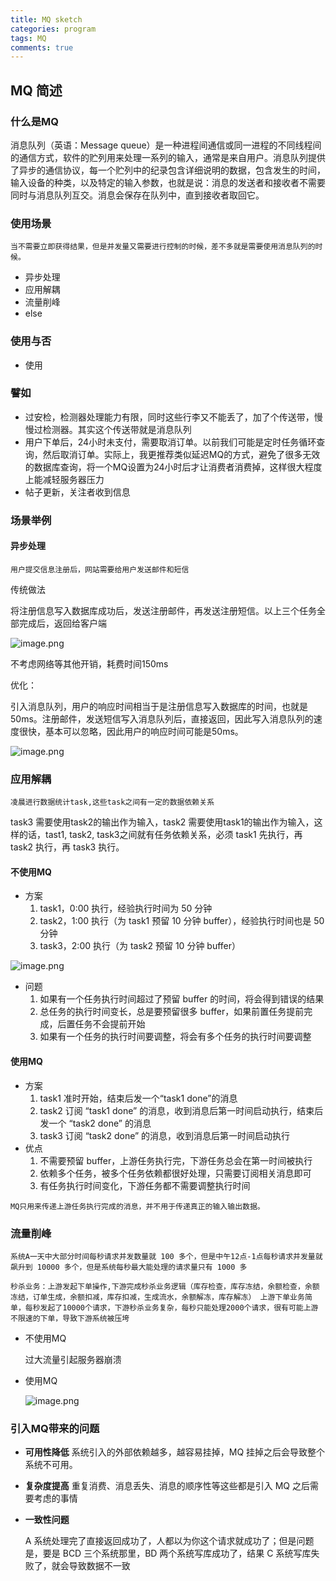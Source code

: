 ```yaml
---
title: MQ sketch
categories: program
tags: MQ
comments: true
---
```


## MQ 简述

### 什么是MQ

消息队列（英语：Message queue）是一种进程间通信或同一进程的不同线程间的通信方式，软件的贮列用来处理一系列的输入，通常是来自用户。消息队列提供了异步的通信协议，每一个贮列中的纪录包含详细说明的数据，包含发生的时间，输入设备的种类，以及特定的输入参数，也就是说：消息的发送者和接收者不需要同时与消息队列互交。消息会保存在队列中，直到接收者取回它。 

### 使用场景

`当不需要立即获得结果，但是并发量又需要进行控制的时候，差不多就是需要使用消息队列的时候。`

- 异步处理
- 应用解耦
- 流量削峰
- else

### 使用与否

- 使用


### 譬如

- 过安检，检测器处理能力有限，同时这些行李又不能丢了，加了个传送带，慢慢过检测器。其实这个传送带就是消息队列
- 用户下单后，24小时未支付，需要取消订单。以前我们可能是定时任务循环查询，然后取消订单。实际上，我更推荐类似延迟MQ的方式，避免了很多无效的数据库查询，将一个MQ设置为24小时后才让消费者消费掉，这样很大程度上能减轻服务器压力
- 帖子更新，关注者收到信息

### 场景举例

#### 异步处理

`用户提交信息注册后，网站需要给用户发送邮件和短信`

传统做法

将注册信息写入数据库成功后，发送注册邮件，再发送注册短信。以上三个任务全部完成后，返回给客户端

![image.png](https://upload-images.jianshu.io/upload_images/3625649-8c99197d62d75a8d.png?imageMogr2/auto-orient/strip%7CimageView2/2/w/1240)

不考虑网络等其他开销，耗费时间150ms

优化：

引入消息队列，用户的响应时间相当于是注册信息写入数据库的时间，也就是50ms。注册邮件，发送短信写入消息队列后，直接返回，因此写入消息队列的速度很快，基本可以忽略，因此用户的响应时间可能是50ms。



![image.png](https://upload-images.jianshu.io/upload_images/3625649-4e11f0cf468eae74.png?imageMogr2/auto-orient/strip%7CimageView2/2/w/1240)

### 应用解耦

`凌晨进行数据统计task,这些task之间有一定的数据依赖关系`

task3 需要使用task2的输出作为输入，task2 需要使用task1的输出作为输入，这样的话，tast1, task2, task3之间就有任务依赖关系，必须 task1 先执行，再 task2 执行，再 task3 执行。

#### 不使用MQ

- 方案
  1. task1，0:00 执行，经验执行时间为 50 分钟
  2. task2，1:00 执行（为 task1 预留 10 分钟 buffer），经验执行时间也是 50 分钟
  3. task3，2:00 执行（为 task2 预留 10 分钟 buffer）

![image.png](https://upload-images.jianshu.io/upload_images/3625649-d91218036c0ccc6b.png?imageMogr2/auto-orient/strip%7CimageView2/2/w/740)

- 问题
  1. 如果有一个任务执行时间超过了预留 buffer 的时间，将会得到错误的结果
  2. 总任务的执行时间变长，总是要预留很多 buffer，如果前置任务提前完成，后置任务不会提前开始
  3. 如果有一个任务的执行时间要调整，将会有多个任务的执行时间要调整

#### 使用MQ

- 方案
  1. task1 准时开始，结束后发一个“task1 done”的消息
  2. task2 订阅 “task1 done” 的消息，收到消息后第一时间启动执行，结束后发一个 “task2 done” 的消息
  3. task3 订阅 “task2 done” 的消息，收到消息后第一时间启动执行
- 优点
  1. 不需要预留 buffer，上游任务执行完，下游任务总会在第一时间被执行
  2. 依赖多个任务，被多个任务依赖都很好处理，只需要订阅相关消息即可
  3. 有任务执行时间变化，下游任务都不需要调整执行时间

`MQ只用来传递上游任务执行完成的消息，并不用于传递真正的输入输出数据。`

### 流量削峰

`系统A一天中大部分时间每秒请求并发数量就 100 多个，但是中午12点-1点每秒请求并发量就飙升到 10000 多个，但是系统每秒最大能处理的请求量只有 1000 多`

`秒杀业务：上游发起下单操作,下游完成秒杀业务逻辑（库存检查，库存冻结，余额检查，余额冻结，订单生成，余额扣减，库存扣减，生成流水，余额解冻，库存解冻）
上游下单业务简单，每秒发起了10000个请求，下游秒杀业务复杂，每秒只能处理2000个请求，很有可能上游不限速的下单，导致下游系统被压垮`

- 不使用MQ

  过大流量引起服务器崩溃

- 使用MQ

  ![image.png](https://upload-images.jianshu.io/upload_images/3625649-549ab8216b0dfa8e.png?imageMogr2/auto-orient/strip%7CimageView2/2/w/1240)



### 引入MQ带来的问题

- **可用性降低** 系统引入的外部依赖越多，越容易挂掉，MQ 挂掉之后会导致整个系统不可用。

- **复杂度提高** 重复消费、消息丢失、消息的顺序性等这些都是引入 MQ 之后需要考虑的事情

- **一致性问题** 

  A 系统处理完了直接返回成功了，人都以为你这个请求就成功了；但是问题是，要是 BCD 三个系统那里，BD 两个系统写库成功了，结果 C 系统写库失败了，就会导致数据不一致